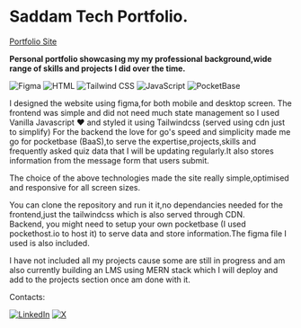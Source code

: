 # Saddam Tech Portfolio.

[Portfolio Site](https://saddamtechie.github.io/)

**Personal portfolio showcasing my my professional background,wide range of skills and projects I did over the time.**

![Figma](https://img.shields.io/badge/Figma-%23F24E1E.svg?style=for-the-badge&logo=figma&logoColor=white)
![HTML](https://img.shields.io/badge/HTML5-%23E34F26.svg?style=for-the-badge&logo=html5&logoColor=white)
![Tailwind CSS](https://img.shields.io/badge/Tailwind%20CSS-%2338B2AC.svg?style=for-the-badge&logo=tailwindcss&logoColor=white)
![JavaScript](https://img.shields.io/badge/JavaScript-%23F7DF1E.svg?style=for-the-badge&logo=javascript&logoColor=black)
![PocketBase](https://img.shields.io/badge/PocketBase-%2300BFFF.svg?style=for-the-badge&logo=pocketbase&logoColor=white)  


I designed the website using figma,for both mobile and desktop screen.
The frontend was simple and did not need much state management so I used Vanilla Javascript ❤️ 
and styled it using Tailwindcss (served using cdn just to simplify)
For the backend the love for go's speed and simplicity  made me go for pocketbase (BaaS),to serve 
the expertise,projects,skills and frequently asked quiz data that I will be updating  regularly.It also stores information from 
the message form that users submit.

The choice of the above technologies made the site really simple,optimised and responsive for all screen sizes.

You can clone the repository and run it it,no dependancies needed for the frontend,just the tailwindcss which is also served through CDN.  
Backend, you might need to setup your own pocketbase (I used pockethost.io to host it) to serve data and 
store information.The figma file I used is also included.

I have not included all my projects cause some are still in progress and am also currently building 
an LMS using MERN stack which I will deploy and add to the projects section once am done with it.

Contacts: 

[![LinkedIn](https://img.shields.io/badge/LinkedIn-0077B5?style=for-the-badge&logo=linkedin&logoColor=white)](https://www.linkedin.com/in/saddam-saku)
[![X](https://img.shields.io/badge/X-1DA1F2?style=for-the-badge&logo=x&logoColor=white)](https://x.com/saddamLSC)


